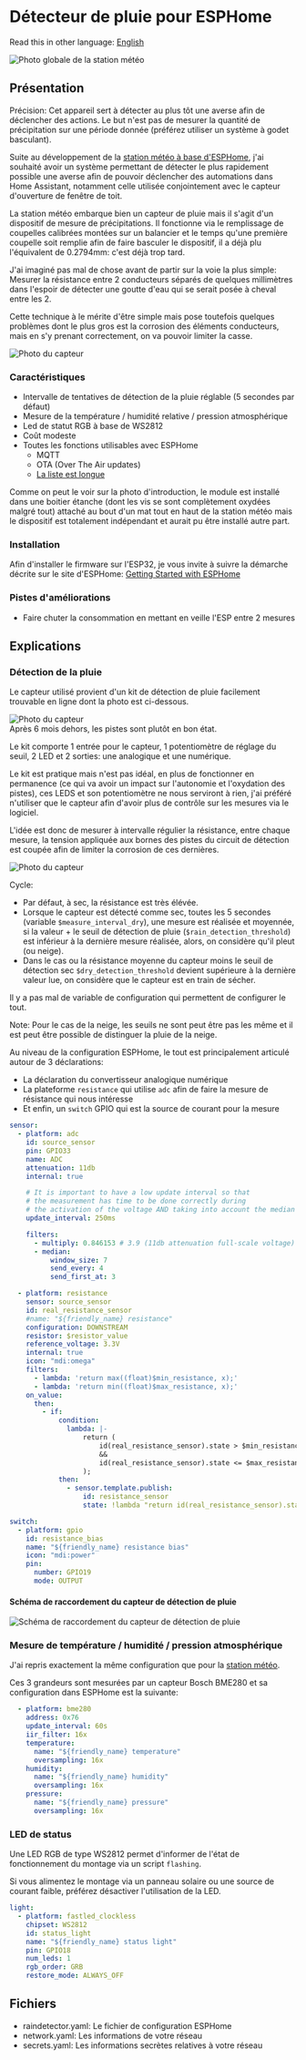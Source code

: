 # Détecteur de pluie pour ESPHome

Read this in other language: [English](README.md)

![Photo globale de la station météo](images/station.jpg)

## Présentation

Précision: Cet appareil sert à détecter au plus tôt une averse afin de déclencher des actions. Le but n'est pas de mesurer la quantité de
précipitation sur une période donnée (préférez utiliser un système à godet basculant).

Suite au développement de la [station météo à base d'ESPHome](https://github.com/hugokernel/esphome-weather-station), j'ai souhaité
avoir un système permettant de détecter le plus rapidement possible une averse afin de pouvoir déclencher des automations dans Home Assistant,
notamment celle utilisée conjointement avec le capteur d'ouverture de fenêtre de toit.

La station météo embarque bien un capteur de pluie mais il s'agit d'un dispositif de mesure de précipitations.
Il fonctionne via le remplissage de coupelles calibrées montées sur un balancier et le temps qu'une première coupelle soit remplie afin de faire
basculer le dispositif, il a déjà plu l'équivalent de 0.2794mm: c'est déjà trop tard.

J'ai imaginé pas mal de chose avant de partir sur la voie la plus simple: Mesurer la résistance entre 2 conducteurs séparés de quelques millimètres
dans l'espoir de détecter une goutte d'eau qui se serait posée à cheval entre les 2.

Cette technique à le mérite d'être simple mais pose toutefois quelques problèmes dont le plus gros est la corrosion des éléments conducteurs, mais en
s'y prenant correctement, on va pouvoir limiter la casse.

![Photo du capteur](images/box.jpg)

### Caractéristiques

* Intervalle de tentatives de détection de la pluie réglable (5 secondes par défaut)
* Mesure de la température / humidité relative / pression atmosphérique
* Led de statut RGB à base de WS2812
* Coût modeste
* Toutes les fonctions utilisables avec ESPHome
  * MQTT
  * OTA (Over The Air updates)
  * [La liste est longue](https://esphome.io/)

Comme on peut le voir sur la photo d'introduction, le module est installé dans une boitier étanche (dont les vis se sont complètement oxydées malgré tout) attaché au bout
d'un mat tout en haut de la station météo mais le dispositif est totalement indépendant et aurait pu être installé autre part.

### Installation

Afin d'installer le firmware sur l'ESP32, je vous invite à suivre la démarche décrite sur le site d'ESPHome: [Getting Started with ESPHome](https://esphome.io/guides/getting_started_command_line.html)

### Pistes d'améliorations

* Faire chuter la consommation en mettant en veille l'ESP entre 2 mesures

## Explications

### Détection de la pluie

Le capteur utilisé provient d'un kit de détection de pluie facilement trouvable en ligne dont la photo est ci-dessous.

![Photo du capteur](images/sensor.png)
\
Après 6 mois dehors, les pistes sont plutôt en bon état.

Le kit comporte 1 entrée pour le capteur, 1 potentiomètre de réglage du seuil, 2 LED et 2 sorties: une analogique et une numérique.

Le kit est pratique mais n'est pas idéal, en plus de fonctionner en permanence (ce qui va avoir un impact sur l'autonomie et l'oxydation des pistes), ces LEDS et son potentiomètre ne nous serviront à rien,
j'ai préféré n'utiliser que le capteur afin d'avoir plus de contrôle sur les mesures via le logiciel.

L'idée est donc de mesurer à intervalle régulier la résistance, entre chaque mesure, la tension appliquée aux bornes des pistes du circuit de détection est coupée afin de limiter la corrosion de ces dernières.

![Photo du capteur](images/box_sensor.jpg)

Cycle:

* Par défaut, à sec, la résistance est très élévée.
* Lorsque le capteur est détecté comme sec, toutes les 5 secondes (variable `$measure_interval_dry`), une mesure est réalisée et moyennée, si la valeur + le seuil de détection de pluie (`$rain_detection_threshold`)
est inférieur à la dernière mesure réalisée, alors, on considère qu'il pleut (ou neige).
* Dans le cas ou la résistance moyenne du capteur moins le seuil de détection sec `$dry_detection_threshold` devient supérieure à la dernière valeur lue, on considère que le capteur est en train de sécher.

Il y a pas mal de variable de configuration qui permettent de configurer le tout.

Note: Pour le cas de la neige, les seuils ne sont peut être pas les même et il est peut être possible de distinguer la pluie de la neige.

Au niveau de la configuration ESPHome, le tout est principalement articulé autour de 3 déclarations:

* La déclaration du convertisseur analogique numérique
* La plateforme `resistance` qui utilise `adc` afin de faire la mesure de résistance qui nous intéresse
* Et enfin, un `switch` GPIO qui est la source de courant pour la mesure

```yaml
sensor:
  - platform: adc
    id: source_sensor
    pin: GPIO33
    name: ADC
    attenuation: 11db
    internal: true

    # It is important to have a low update interval so that
    # the measurement has time to be done correctly during
    # the activation of the voltage AND taking into account the median filter
    update_interval: 250ms

    filters:
      - multiply: 0.846153 # 3.9 (11db attenuation full-scale voltage) -> 3.3V
      - median:
          window_size: 7
          send_every: 4
          send_first_at: 3

  - platform: resistance
    sensor: source_sensor
    id: real_resistance_sensor
    #name: "${friendly_name} resistance"
    configuration: DOWNSTREAM
    resistor: $resistor_value
    reference_voltage: 3.3V
    internal: true
    icon: "mdi:omega"
    filters:
      - lambda: 'return max((float)$min_resistance, x);'
      - lambda: 'return min((float)$max_resistance, x);'
    on_value:
      then:
        - if:
            condition:
              lambda: |-
                  return (
                      id(real_resistance_sensor).state > $min_resistance
                      &&
                      id(real_resistance_sensor).state <= $max_resistance
                  );
            then:
              - sensor.template.publish:
                  id: resistance_sensor
                  state: !lambda "return id(real_resistance_sensor).state;"

switch:
  - platform: gpio
    id: resistance_bias
    name: "${friendly_name} resistance bias"
    icon: "mdi:power"
    pin:
      number: GPIO19
      mode: OUTPUT
```

#### Schéma de raccordement du capteur de détection de pluie
![Schéma de raccordement du capteur de détection de pluie](images/circuit_rain_detector.png)

### Mesure de température / humidité / pression atmosphérique

J'ai repris exactement la même configuration que pour la [station météo](https://github.com/hugokernel/esphome-weather-station).

Ces 3 grandeurs sont mesurées par un capteur Bosch BME280 et sa configuration dans ESPHome est la suivante:

```yaml
  - platform: bme280
    address: 0x76
    update_interval: 60s
    iir_filter: 16x
    temperature:
      name: "${friendly_name} temperature"
      oversampling: 16x
    humidity:
      name: "${friendly_name} humidity"
      oversampling: 16x
    pressure:
      name: "${friendly_name} pressure"
      oversampling: 16x
```

### LED de status

Une LED RGB de type WS2812 permet d'informer de l'état de fonctionnement du montage via un script `flashing`.

Si vous alimentez le montage via un panneau solaire ou une source de courant faible, préférez désactiver l'utilisation de la LED.

```yaml
light:
  - platform: fastled_clockless
    chipset: WS2812
    id: status_light
    name: "${friendly_name} status light"
    pin: GPIO18
    num_leds: 1
    rgb_order: GRB
    restore_mode: ALWAYS_OFF
```

## Fichiers

* raindetector.yaml: Le fichier de configuration ESPHome
* network.yaml: Les informations de votre réseau
* secrets.yaml: Les informations secrètes relatives à votre réseau
